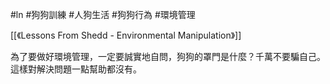#ln #狗狗訓練 #人狗生活 #狗狗行為 #環境管理

[[《Lessons From Shedd - Environmental Manipulation》]]

為了要做好環境管理，一定要誠實地自問，狗狗的罩門是什麼？千萬不要騙自己。這樣對解決問題一點幫助都沒有。